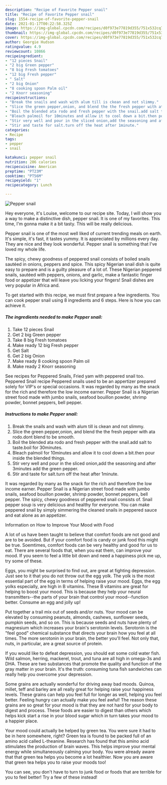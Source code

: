 ```yaml
---
description: "Recipe of Favorite Pepper snail"
title: "Recipe of Favorite Pepper snail"
slug: 1554-recipe-of-favorite-pepper-snail
date: 2021-01-17T00:22:58.325Z
image: https://img-global.cpcdn.com/recipes/d0f973e77819d355/751x532cq70/pepper-snail-recipe-main-photo.jpg
thumbnail: https://img-global.cpcdn.com/recipes/d0f973e77819d355/751x532cq70/pepper-snail-recipe-main-photo.jpg
cover: https://img-global.cpcdn.com/recipes/d0f973e77819d355/751x532cq70/pepper-snail-recipe-main-photo.jpg
author: Georgie Hudson
ratingvalue: 4.9
reviewcount: 10866
recipeingredient:
- "12 pieces Snail"
- "2 big Green pepper"
- "8 big Fresh tomatoes"
- "12 big Fresh pepper"
- " Salt"
- "2 big Onion"
- "8 cooking spoon Palm oil"
- "2 Knorr seasoning"
recipeinstructions:
- "Break the snails and wash with alum till is ckean and not slimmy."
- "Slice the green pepper,onion, and blend the the fresh pepper with ata rodo.dont blend to be smooth."
- "Boil the blended ata rodo and fresh pepper with the snail.add salt to taste.boil for 30minutes."
- "Bleach palmoil for 10minutes and allow it to cool down a bit.then pour inside the blended things."
- "Stir very well and pour in the sliced onion,add the seasoning and after 3minutes add the green pepper."
- "Stir and taste for salt.turn off the heat after 1minute."
categories:
- Recipe
tags:
- pepper
- snail

katakunci: pepper snail 
nutrition: 286 calories
recipecuisine: American
preptime: "PT23M"
cooktime: "PT56M"
recipeyield: "1"
recipecategory: Lunch

---
```



![Pepper snail](https://img-global.cpcdn.com/recipes/d0f973e77819d355/751x532cq70/pepper-snail-recipe-main-photo.jpg)

Hey everyone, it's Louise, welcome to our recipe site. Today, I will show you a way to make a distinctive dish, pepper snail. It is one of my favorites. This time, I'm gonna make it a bit tasty. This will be really delicious.

Pepper snail is one of the most well liked of current trending meals on earth. It's simple, it's fast, it tastes yummy. It is appreciated by millions every day. They are nice and they look wonderful. Pepper snail is something that I've loved my whole life.

The spicy, chewy goodness of peppered snail consists of boiled snails sautéed in onions, peppers and spice. This spicy Nigerian snail dish is quite easy to prepare and is a guilty pleasure of a lot of. These Nigerian peppered snails, sautéed with peppers, onions, and garlic, make a fantastic finger food or appetizer that will leave you licking your fingers! Snail dishes are very popular in Africa and.


To get started with this recipe, we must first prepare a few ingredients. You can cook pepper snail using 8 ingredients and 6 steps. Here is how you can achieve it.

<!--inarticleads1-->

##### The ingredients needed to make Pepper snail:

1. Take 12 pieces Snail
1. Get 2 big Green pepper
1. Take 8 big Fresh tomatoes
1. Make ready 12 big Fresh pepper
1. Get  Salt
1. Get 2 big Onion
1. Make ready 8 cooking spoon Palm oil
1. Make ready 2 Knorr seasoning


See recipes for Peppered Snails, Fried yam with peppered snail too. Peppered Snail recipe Peppered snails used to be an appertizer prepared solely for VIP&#39;s or special occasions. It was regarded by many as the snack for the rich and therefore the low income earner. Pepper Snail is a Nigerian street food made with jumbo snails, seafood bouillon powder, shrimp powder, bonnet peppers, bell pepper. 

<!--inarticleads2-->

##### Instructions to make Pepper snail:

1. Break the snails and wash with alum till is ckean and not slimmy.
1. Slice the green pepper,onion, and blend the the fresh pepper with ata rodo.dont blend to be smooth.
1. Boil the blended ata rodo and fresh pepper with the snail.add salt to taste.boil for 30minutes.
1. Bleach palmoil for 10minutes and allow it to cool down a bit.then pour inside the blended things.
1. Stir very well and pour in the sliced onion,add the seasoning and after 3minutes add the green pepper.
1. Stir and taste for salt.turn off the heat after 1minute.


It was regarded by many as the snack for the rich and therefore the low income earner. Pepper Snail is a Nigerian street food made with jumbo snails, seafood bouillon powder, shrimp powder, bonnet peppers, bell pepper. The spicy, chewy goodness of peppered snail consists of. Snail pepper soup is very delicious and healthy for everyone. You can make peppered snail by simply simmering the cleaned snails in peppered sauce and eat alone as an appetizer. 

Information on How to Improve Your Mood with Food


A lot of us have been taught to believe that comfort foods are not good and are to be avoided. But if your comfort food is candy or junk food this might be true. Soemtimes, comfort foods can be very healthy and good for us to eat. There are several foods that, when you eat them, can improve your mood. If you seem to feel a little bit down and need a happiness pick me up, try some of these.

Eggs, you might be surprised to find out, are great at fighting depression. Just see to it that you do not throw out the egg yolk. The yolk is the most essential part of the egg in terms of helping raise your mood. Eggs, the egg yolks especially, are high in B vitamins. These B vitamins are great for helping to boost your mood. This is because they help your neural transmitters--the parts of your brain that control your mood--function better. Consume an egg and jolly up!

Put together a trail mix out of seeds and/or nuts. Your mood can be elevated by consuming peanuts, almonds, cashews, sunflower seeds, pumpkin seeds, and so on. This is because seeds and nuts have plenty of magnesium which increases your brain's serotonin levels. Serotonin is the "feel good" chemical substance that directs your brain how you feel at all times. The more serotonin in your brain, the better you'll feel. Not only that, nuts, in particular, are a great source of protein.

If you would like to defeat depression, you should eat some cold water fish. Wild salmon, herring, mackerel, trout, and tuna are all high in omega-3s and DHA. These are two substances that promote the quality and function of the gray matter in your brain. It's the truth: consuming tuna fish sandwiches can really help you overcome your depression. 

Some grains are actually wonderful for driving away bad moods. Quinoa, millet, teff and barley are all really great for helping raise your happiness levels. These grains can help you feel full for longer as well, helping you feel better. Feeling hungry can actually make you feel awful! The reason these grains are so great for your mood is that they are not hard for your body to digest and process. These foods are easier to digest than others which helps kick start a rise in your blood sugar which in turn takes your mood to a happier place.

Your mood could actually be helped by green tea. You were sure it had to be in here somewhere, right? Green tea is found to be packed full of an amino acid called L-theanine. Research has found that this amino acid stimulates the production of brain waves. This helps improve your mental energy while simultaneously calming your body. You were already aware that that green tea helps you become a lot healthier. Now you are aware that green tea helps you to raise your moods too!

You can see, you don't have to turn to junk food or foods that are terrible for you to feel better! Try a few of these instead!

